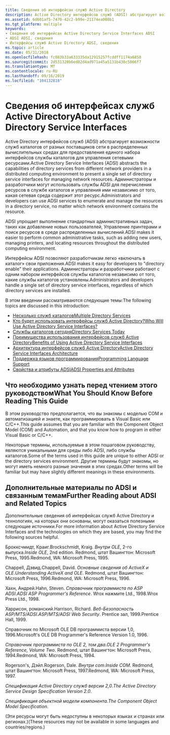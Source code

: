```yaml
---
title: Сведения об интерфейсах служб Active Directory
description: Active Directory интерфейсов служб (ADSI) абстрагирует возможности служб каталогов от разных поставщиков сети в распределенных вычислительных средах для предоставления единого набора интерфейсов службы каталогов для управления сетевыми ресурсами.
ms.assetid: 6d601af5-7470-42c2-b99e-21174ea008b1
ms.tgt_platform: multiple
keywords:
- Сведения об интерфейсах Active Directory Service Interfaces ADSI
- ADSI ADSI, сведения
- Интерфейсы служб Active Directory ADSI, сведения
ms.topic: article
ms.date: 05/31/2018
ms.openlocfilehash: fc083b33a633335da12915257fcddff1174a6858
ms.sourcegitcommit: 2d531328b6ed82d4ad971a45a5131b430c5866f7
ms.translationtype: MT
ms.contentlocale: ru-RU
ms.lasthandoff: 09/16/2019
ms.locfileid: "104132818"
---
```

# <a name="about-active-directory-service-interfaces"></a><span data-ttu-id="95c39-106">Сведения об интерфейсах служб Active Directory</span><span class="sxs-lookup"><span data-stu-id="95c39-106">About Active Directory Service Interfaces</span></span>

<span data-ttu-id="95c39-107">Active Directory интерфейсов служб (ADSI) абстрагирует возможности служб каталогов от разных поставщиков сети в распределенных вычислительных средах для предоставления единого набора интерфейсов службы каталогов для управления сетевыми ресурсами.</span><span class="sxs-lookup"><span data-stu-id="95c39-107">Active Directory Service Interfaces (ADSI) abstracts the capabilities of directory services from different network providers in a distributed computing environment to present a single set of directory service interfaces for managing network resources.</span></span> <span data-ttu-id="95c39-108">Администраторы и разработчики могут использовать службы ADSI для перечисления ресурсов в службе каталогов и управления ими независимо от того, какая сетевая среда содержит этот ресурс.</span><span class="sxs-lookup"><span data-stu-id="95c39-108">Administrators and developers can use ADSI services to enumerate and manage the resources in a directory service, no matter which network environment contains the resource.</span></span>

<span data-ttu-id="95c39-109">ADSI упрощает выполнение стандартных административных задач, таких как добавление новых пользователей, Управление принтерами и поиск ресурсов в среде распределенных вычислений.</span><span class="sxs-lookup"><span data-stu-id="95c39-109">ADSI makes it easier to perform common administrative tasks, such as adding new users, managing printers, and locating resources throughout the distributed computing environment.</span></span>

<span data-ttu-id="95c39-110">Интерфейсы ADSI позволяют разработчикам легко «включать в каталог» свои приложения.</span><span class="sxs-lookup"><span data-stu-id="95c39-110">ADSI makes it easy for developers to "directory enable" their applications.</span></span> <span data-ttu-id="95c39-111">Администраторы и разработчики работают с одним набором интерфейсов службы каталогов независимо от того, какие службы каталогов установлены.</span><span class="sxs-lookup"><span data-stu-id="95c39-111">Administrators and developers handle a single set of directory service interfaces, regardless of which directory services are installed.</span></span>

<span data-ttu-id="95c39-112">В этом введении рассматриваются следующие темы:</span><span class="sxs-lookup"><span data-stu-id="95c39-112">The following topics are discussed in this introduction:</span></span>

-   [<span data-ttu-id="95c39-113">Несколько служб каталогов</span><span class="sxs-lookup"><span data-stu-id="95c39-113">Multiple Directory Services</span></span>](multiple-directory-services.md)
-   [<span data-ttu-id="95c39-114">Кто будет использовать интерфейсы служб Active Directory?</span><span class="sxs-lookup"><span data-stu-id="95c39-114">Who Will Use Active Directory Service Interfaces?</span></span>](who-will-use-active-directory-service-interfaces.md)
-   [<span data-ttu-id="95c39-115">Службы каталогов сегодня</span><span class="sxs-lookup"><span data-stu-id="95c39-115">Directory Services Today</span></span>](directory-services-today.md)
-   [<span data-ttu-id="95c39-116">Преимущества использования интерфейсов служб Active Directory</span><span class="sxs-lookup"><span data-stu-id="95c39-116">Benefits of Using Active Directory Service Interfaces</span></span>](benefits-of-using-active-directory-service-interfaces.md)
-   [<span data-ttu-id="95c39-117">Архитектура интерфейсов служб Active Directory</span><span class="sxs-lookup"><span data-stu-id="95c39-117">Active Directory Service Interfaces Architecture</span></span>](active-directory-service-interfaces-architecture.md)
-   [<span data-ttu-id="95c39-118">Поддержка языков программирования</span><span class="sxs-lookup"><span data-stu-id="95c39-118">Programming Language Support</span></span>](programming-language-support.md)
-   [<span data-ttu-id="95c39-119">Свойства и атрибуты ADSI</span><span class="sxs-lookup"><span data-stu-id="95c39-119">ADSI Properties and Attributes</span></span>](adsi-properties-and-attributes.md)

## <a name="what-you-should-know-before-reading-this-guide"></a><span data-ttu-id="95c39-120">Что необходимо узнать перед чтением этого руководством</span><span class="sxs-lookup"><span data-stu-id="95c39-120">What You Should Know Before Reading This Guide</span></span>

<span data-ttu-id="95c39-121">В этом руководство предполагается, что вы знакомы с моделью COM и автоматизацией и знаете, как программировать в Visual Basic или C/C++.</span><span class="sxs-lookup"><span data-stu-id="95c39-121">This guide assumes that you are familiar with the Component Object Model (COM) and Automation, and that you know how to program in either Visual Basic or C/C++.</span></span>

<span data-ttu-id="95c39-122">Некоторые термины, используемые в этом пошаговом руководству, являются уникальными для среды либо ADSI, либо службы каталогов.</span><span class="sxs-lookup"><span data-stu-id="95c39-122">Some of the terms used in this guide are unique to either ADSI or the directory services environment.</span></span> <span data-ttu-id="95c39-123">Другие термины будут знакомы, но могут иметь немного разные значения в этих средах.</span><span class="sxs-lookup"><span data-stu-id="95c39-123">Other terms will be familiar but may have slightly different meanings in these environments.</span></span>

## <a name="further-reading-about-adsi-and-related-topics"></a><span data-ttu-id="95c39-124">Дополнительные материалы по ADSI и связанным темам</span><span class="sxs-lookup"><span data-stu-id="95c39-124">Further Reading about ADSI and Related Topics</span></span>

<span data-ttu-id="95c39-125">Дополнительные сведения об интерфейсах служб Active Directory и технологиях, на которых они основаны, могут оказаться полезными следующие источники.</span><span class="sxs-lookup"><span data-stu-id="95c39-125">For more information about Active Directory Service Interfaces and the technologies on which they are based, you may find the following sources helpful.</span></span>

<span data-ttu-id="95c39-126">Брокксчмидт, Краиг.</span><span class="sxs-lookup"><span data-stu-id="95c39-126">Brockschmidt, Kraig.</span></span> <span data-ttu-id="95c39-127">*Внутри OLE*, 2-го выпуска.</span><span class="sxs-lookup"><span data-stu-id="95c39-127">*Inside OLE*, 2nd edition.</span></span> <span data-ttu-id="95c39-128">Redmond, штат Вашингтон: Microsoft Press, 1995.</span><span class="sxs-lookup"><span data-stu-id="95c39-128">Redmond, WA: Microsoft Press, 1995.</span></span>

<span data-ttu-id="95c39-129">Chappell, Дэвид.</span><span class="sxs-lookup"><span data-stu-id="95c39-129">Chappell, David.</span></span> <span data-ttu-id="95c39-130">*Основные сведения об ActiveX и OLE*.</span><span class="sxs-lookup"><span data-stu-id="95c39-130">*Understanding ActiveX and OLE*.</span></span> <span data-ttu-id="95c39-131">Redmond, штат Вашингтон: Microsoft Press, 1996.</span><span class="sxs-lookup"><span data-stu-id="95c39-131">Redmond, WA: Microsoft Press, 1996.</span></span>

<span data-ttu-id="95c39-132">Хахн, Андрей.</span><span class="sxs-lookup"><span data-stu-id="95c39-132">Hahn, Steven.</span></span> <span data-ttu-id="95c39-133">*Справочник программиста по ASP ADSI*.</span><span class="sxs-lookup"><span data-stu-id="95c39-133">*ADSI ASP Programmer's Reference*.</span></span> <span data-ttu-id="95c39-134">Wrox нажмите Ltd., 1998.</span><span class="sxs-lookup"><span data-stu-id="95c39-134">Wrox Press Ltd., 1998.</span></span>

<span data-ttu-id="95c39-135">Харрисон, романский.</span><span class="sxs-lookup"><span data-stu-id="95c39-135">Harrison, Richard.</span></span> <span data-ttu-id="95c39-136">*Веб-Безопасность ASP/MTS/ADSI*.</span><span class="sxs-lookup"><span data-stu-id="95c39-136">*ASP/MTS/ADSI Web Security*.</span></span> <span data-ttu-id="95c39-137">Prentice зал, 1999.</span><span class="sxs-lookup"><span data-stu-id="95c39-137">Prentice Hall, 1999.</span></span>

<span data-ttu-id="95c39-138">Справочник по Microsoft OLE DB программиста версии 1,0, 1996.</span><span class="sxs-lookup"><span data-stu-id="95c39-138">Microsoft's OLE DB Programmer's Reference Version 1.0, 1996.</span></span>

<span data-ttu-id="95c39-139">*Справочник программиста по OLE 2, том два*.</span><span class="sxs-lookup"><span data-stu-id="95c39-139">*OLE 2 Programmer's Reference, Volume Two*.</span></span> <span data-ttu-id="95c39-140">Redmond, штат Вашингтон: Microsoft Press, 1994.</span><span class="sxs-lookup"><span data-stu-id="95c39-140">Redmond, WA: Microsoft Press, 1994.</span></span>

<span data-ttu-id="95c39-141">Rogerson's, Дэйл.</span><span class="sxs-lookup"><span data-stu-id="95c39-141">Rogerson, Dale.</span></span> <span data-ttu-id="95c39-142">*Внутри com*.</span><span class="sxs-lookup"><span data-stu-id="95c39-142">*Inside COM*.</span></span> <span data-ttu-id="95c39-143">Redmond, штат Вашингтон: Microsoft Press, 1997.</span><span class="sxs-lookup"><span data-stu-id="95c39-143">Redmond, WA: Microsoft Press, 1997.</span></span>

<span data-ttu-id="95c39-144">*Спецификация Active Directory служб версии 2,0*.</span><span class="sxs-lookup"><span data-stu-id="95c39-144">*The Active Directory Service Design Specification Version 2.0*.</span></span>

<span data-ttu-id="95c39-145">*Спецификация объектной модели компонента*.</span><span class="sxs-lookup"><span data-stu-id="95c39-145">*The Component Object Model Specification*.</span></span>

<span data-ttu-id="95c39-146">(Эти ресурсы могут быть недоступны в некоторых языках и странах или регионах.)</span><span class="sxs-lookup"><span data-stu-id="95c39-146">(These resources may not be available in some languages and countries/regions.)</span></span>

 

 




